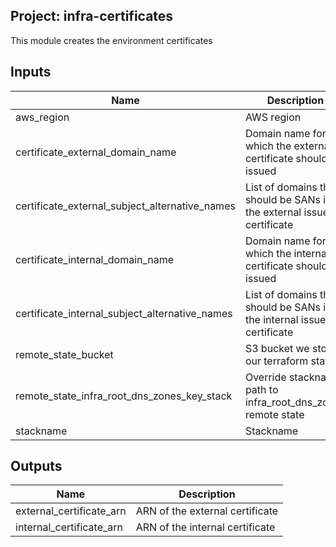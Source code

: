 ## Project: infra-certificates

This module creates the environment certificates

## Inputs

| Name | Description | Type | Default | Required |
|------|-------------|:----:|:-----:|:-----:|
| aws\_region | AWS region | string | n/a | yes |
| certificate\_external\_domain\_name | Domain name for which the external certificate should be issued | string | n/a | yes |
| certificate\_external\_subject\_alternative\_names | List of domains that should be SANs in the external issued certificate | list | `<list>` | no |
| certificate\_internal\_domain\_name | Domain name for which the internal certificate should be issued | string | n/a | yes |
| certificate\_internal\_subject\_alternative\_names | List of domains that should be SANs in the internal issued certificate | list | `<list>` | no |
| remote\_state\_bucket | S3 bucket we store our terraform state in | string | n/a | yes |
| remote\_state\_infra\_root\_dns\_zones\_key\_stack | Override stackname path to infra\_root\_dns\_zones remote state | string | `""` | no |
| stackname | Stackname | string | n/a | yes |

## Outputs

| Name | Description |
|------|-------------|
| external\_certificate\_arn | ARN of the external certificate |
| internal\_certificate\_arn | ARN of the internal certificate |

